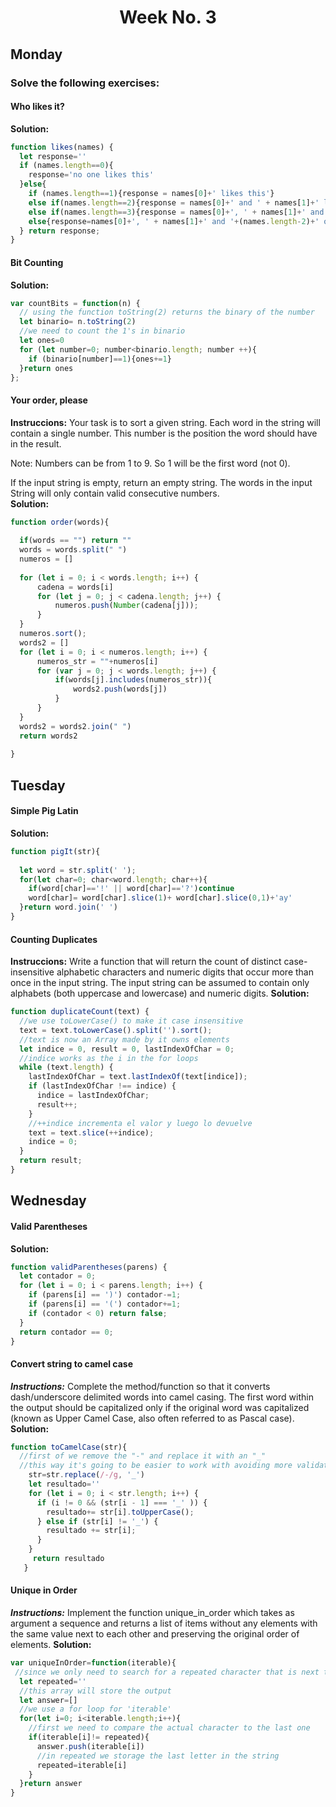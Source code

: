 <h1 align="center">Week No. 3</h1>

## Monday
### Solve the following exercises:
#### Who likes it? 
**Solution:**
```javascript
function likes(names) {
  let response=''
  if (names.length==0){
    response='no one likes this'
  }else{
    if (names.length==1){response = names[0]+' likes this'}
    else if(names.length==2){response = names[0]+' and ' + names[1]+' like this'}
    else if(names.length==3){response = names[0]+', ' + names[1]+' and '+names[2]+' like this'}
    else{response=names[0]+', ' + names[1]+' and '+(names.length-2)+' others like this'}
  } return response;
}
```
#### Bit Counting
**Solution:**
```javascript
var countBits = function(n) {
  // using the function toString(2) returns the binary of the number 
  let binario= n.toString(2)
  //we need to count the 1's in binario 
  let ones=0
  for (let number=0; number<binario.length; number ++){
    if (binario[number]==1){ones+=1}
  }return ones
};
```
#### Your order, please
**Instruccions:** Your task is to sort a given string. Each word in the string will contain a single number. This number is the position the word should have in the result.</br>

Note: Numbers can be from 1 to 9. So 1 will be the first word (not 0).</br>

If the input string is empty, return an empty string. The words in the input String will only contain valid consecutive numbers.</br>
**Solution:**
```javascript
function order(words){
  
  if(words == "") return ""
  words = words.split(" ")
  numeros = []
  
  for (let i = 0; i < words.length; i++) {
      cadena = words[i]
      for (let j = 0; j < cadena.length; j++) {
          numeros.push(Number(cadena[j]));
      }
  }
  numeros.sort();
  words2 = []
  for (let i = 0; i < numeros.length; i++) {
      numeros_str = ""+numeros[i]
      for (var j = 0; j < words.length; j++) {
          if(words[j].includes(numeros_str)){
              words2.push(words[j])
          }
      }
  }
  words2 = words2.join(" ")
  return words2
  
}
```
## Tuesday
#### Simple Pig Latin
**Solution:**
```javascript
function pigIt(str){
  
  let word = str.split(' ');
  for(let char=0; char<word.length; char++){    
    if(word[char]=='!' || word[char]=='?')continue
    word[char]= word[char].slice(1)+ word[char].slice(0,1)+'ay'
  }return word.join(' ')
}
```
#### Counting Duplicates
**Instruccions:** Write a function that will return the count of distinct case-insensitive alphabetic characters and numeric digits that occur more than once in the input string. The input string can be assumed to contain only alphabets (both uppercase and lowercase) and numeric digits.
**Solution:**
```javascript
function duplicateCount(text) {
  //we use toLowerCase() to make it case insensitive  
  text = text.toLowerCase().split('').sort();
  //text is now an Array made by it owns elements
  let indice = 0, result = 0, lastIndexOfChar = 0;
  //indice works as the i in the for loops
  while (text.length) {
    lastIndexOfChar = text.lastIndexOf(text[indice]);
    if (lastIndexOfChar !== indice) {
      indice = lastIndexOfChar;
      result++;
    }
    //++indice incrementa el valor y luego lo devuelve 
    text = text.slice(++indice);
    indice = 0;
  }
  return result;
}
```

## Wednesday
#### Valid Parentheses
**Solution:**
```javascript
function validParentheses(parens) {
  let contador = 0;
  for (let i = 0; i < parens.length; i++) {
    if (parens[i] == ')') contador-=1;
    if (parens[i] == '(') contador+=1;
    if (contador < 0) return false;
  }
  return contador == 0;
}
```
#### Convert string to camel case
***Instructions:*** Complete the method/function so that it converts dash/underscore delimited words into camel casing. The first word within the output should be capitalized only if the original word was capitalized (known as Upper Camel Case, also often referred to as Pascal case).
**Solution:**
```javascript
function toCamelCase(str){    
  //first of we remove the "-" and replace it with an "_"
  //this way it's going to be easier to work with avoiding more validations
    str=str.replace(/-/g, '_')
    let resultado=''    
    for (let i = 0; i < str.length; i++) {
      if (i != 0 && (str[i - 1] === '_' )) {
        resultado+= str[i].toUpperCase();
      } else if (str[i] != '_') {
        resultado += str[i];
      }
    }     
     return resultado
   }
```
#### Unique in Order
***Instructions:*** Implement the function unique_in_order which takes as argument a sequence and returns a list of items without any elements with the same value next to each other and preserving the original order of elements.
**Solution:**
```javascript
var uniqueInOrder=function(iterable){
 //since we only need to search for a repeated character that is next to another
  let repeated=''
  //this array will store the output 
  let answer=[]
  //we use a for loop for 'iterable'
  for(let i=0; i<iterable.length;i++){
    //first we need to compare the actual character to the last one
    if(iterable[i]!= repeated){
      answer.push(iterable[i])
      //in repeated we storage the last letter in the string
      repeated=iterable[i]
    }
  }return answer
}
```
